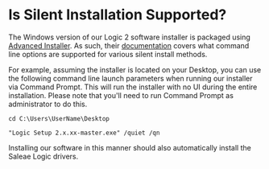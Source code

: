 # Is Silent Installation Supported?

The Windows version of our Logic 2 software installer is packaged using [Advanced Installer](https://www.advancedinstaller.com/). As such, their [documentation](https://www.advancedinstaller.com/user-guide/qa-silent-msi-install.html) covers what command line options are supported for various silent install methods.

For example, assuming the installer is located on your Desktop, you can use the following command line launch parameters when running our installer via Command Prompt. This will run the installer with no UI during the entire installation. Please note that you'll need to run Command Prompt as administrator to do this.

`cd C:\Users\UserName\Desktop`

`"Logic Setup 2.x.xx-master.exe" /quiet /qn`

Installing our software in this manner should also automatically install the Saleae Logic drivers.
